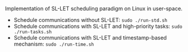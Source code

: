 Implementation of SL-LET scheduling paradigm on Linux in user-space.

* Schedule communications without SL-LET: `sudo ./run-std.sh`
* Schedule communications with SL-LET and high-priority tasks: `sudo ./run-tasks.sh`
* Schedule communications with SL-LET and timestamp-based mechanism: `sudo ./run-time.sh`

